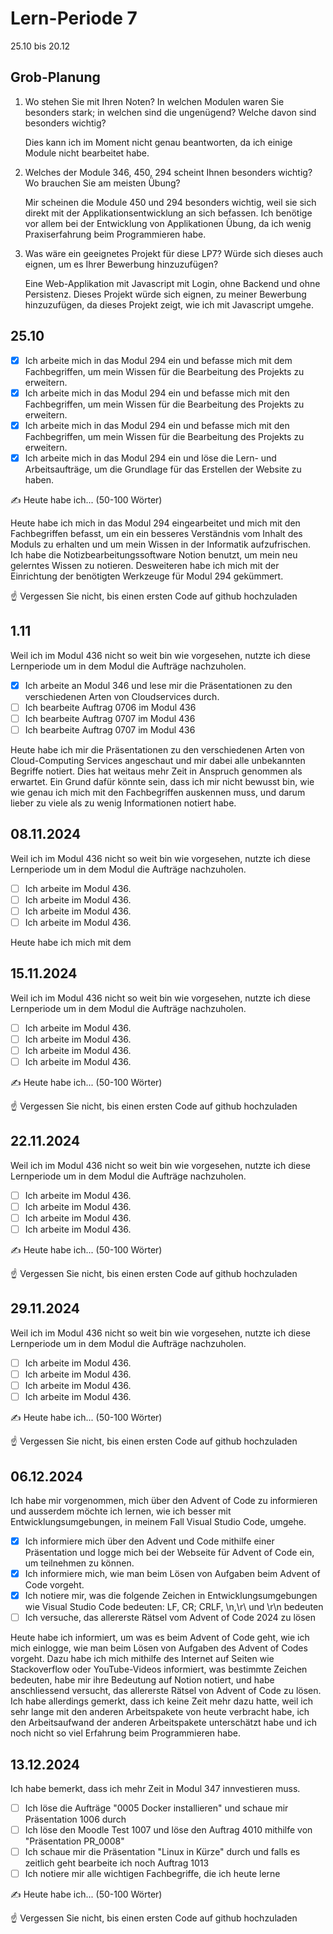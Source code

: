 # Lern-Periode 7

25.10 bis 20.12

## Grob-Planung

1. Wo stehen Sie mit Ihren Noten? In welchen Modulen waren Sie besonders stark; in welchen sind die ungenügend? Welche davon sind besonders wichtig?
   
   Dies kann ich im Moment nicht genau beantworten, da ich einige Module nicht bearbeitet habe.

2. Welches der Module 346, 450, 294 scheint Ihnen besonders wichtig? Wo brauchen Sie am meisten Übung?
   
   Mir scheinen die Module 450 und 294 besonders wichtig, weil sie sich direkt mit der Applikationsentwicklung an sich befassen. Ich benötige vor allem bei der Entwicklung von Applikationen Übung, da ich wenig Praxiserfahrung beim Programmieren habe.

3. Was wäre ein geeignetes Projekt für diese LP7? Würde sich dieses auch eignen, um es Ihrer Bewerbung hinzuzufügen?
   
   Eine Web-Applikation mit Javascript mit Login, ohne Backend und ohne Persistenz. Dieses Projekt würde sich eignen, zu meiner Bewerbung hinzuzufügen, da dieses Projekt zeigt, wie ich mit Javascript umgehe.

## 25.10

- [x] Ich arbeite mich in das Modul 294 ein und befasse mich mit dem Fachbegriffen, um mein Wissen für die Bearbeitung des Projekts zu erweitern.
- [x] Ich arbeite mich in das Modul 294 ein und befasse mich mit den Fachbegriffen, um mein Wissen für die Bearbeitung des Projekts zu erweitern.
- [x] Ich arbeite mich in das Modul 294 ein und befasse mich mit den Fachbegriffen, um mein Wissen für die Bearbeitung des Projekts zu erweitern.
- [x] Ich arbeite mich in das Modul 294 ein und löse die Lern- und Arbeitsaufträge, um die Grundlage für das Erstellen der Website zu haben.

✍️ Heute habe ich... (50-100 Wörter)

Heute habe ich mich in das Modul 294 eingearbeitet und mich mit den Fachbegriffen befasst, um ein ein besseres Verständnis vom Inhalt des Moduls zu erhalten und um mein Wissen in der Informatik aufzufrischen. Ich habe die Notizbearbeitungssoftware Notion benutzt, um mein neu gelerntes Wissen zu notieren. Desweiteren habe ich mich mit der Einrichtung der benötigten Werkzeuge für Modul 294 gekümmert.

☝️ Vergessen Sie nicht, bis einen ersten Code auf github hochzuladen

## 1.11
Weil ich im Modul 436 nicht so weit bin wie vorgesehen, nutzte ich diese Lernperiode um in dem Modul die Aufträge nachzuholen.

- [x] Ich arbeite an Modul 346 und lese mir die Präsentationen zu den verschiedenen Arten von Cloudservices durch.
- [ ] Ich bearbeite Auftrag 0706 im Modul 436
- [ ] Ich bearbeite Auftrag 0707 im Modul 436
- [ ] Ich bearbeite Auftrag 0707 im Modul 436

Heute habe ich mir die Präsentationen zu den verschiedenen Arten von Cloud-Computing Services angeschaut und mir dabei alle unbekannten Begriffe notiert. Dies hat weitaus mehr Zeit in Anspruch genommen als erwartet. Ein Grund dafür könnte sein, dass ich mir nicht bewusst bin, wie wie genau ich mich mit den Fachbegriffen auskennen muss, und darum lieber zu viele als zu wenig Informationen notiert habe.

## 08.11.2024
Weil ich im Modul 436 nicht so weit bin wie vorgesehen, nutzte ich diese Lernperiode um in dem Modul die Aufträge nachzuholen.

- [ ]  Ich arbeite im Modul 436.
- [ ]  Ich arbeite im Modul 436.
- [ ]  Ich arbeite im Modul 436.
- [ ]  Ich arbeite im Modul 436.

Heute habe ich mich mit dem


## 15.11.2024
Weil ich im Modul 436 nicht so weit bin wie vorgesehen, nutzte ich diese Lernperiode um in dem Modul die Aufträge nachzuholen.

- [ ]  Ich arbeite im Modul 436.
- [ ]  Ich arbeite im Modul 436.
- [ ]  Ich arbeite im Modul 436.
- [ ]  Ich arbeite im Modul 436.

✍️ Heute habe ich... (50-100 Wörter)

☝️ Vergessen Sie nicht, bis einen ersten Code auf github hochzuladen

## 22.11.2024
Weil ich im Modul 436 nicht so weit bin wie vorgesehen, nutzte ich diese Lernperiode um in dem Modul die Aufträge nachzuholen.

- [ ]  Ich arbeite im Modul 436.
- [ ]  Ich arbeite im Modul 436.
- [ ]  Ich arbeite im Modul 436.
- [ ]  Ich arbeite im Modul 436.

✍️ Heute habe ich... (50-100 Wörter)

☝️ Vergessen Sie nicht, bis einen ersten Code auf github hochzuladen

## 29.11.2024
Weil ich im Modul 436 nicht so weit bin wie vorgesehen, nutzte ich diese Lernperiode um in dem Modul die Aufträge nachzuholen.

- [ ]  Ich arbeite im Modul 436.
- [ ]  Ich arbeite im Modul 436.
- [ ]  Ich arbeite im Modul 436.
- [ ]  Ich arbeite im Modul 436.

✍️ Heute habe ich... (50-100 Wörter)

☝️ Vergessen Sie nicht, bis einen ersten Code auf github hochzuladen

## 06.12.2024
Ich habe mir vorgenommen, mich über den Advent of Code zu informieren und ausserdem möchte ich lernen, wie ich besser mit Entwicklungsumgebungen, in meinem Fall Visual Studio Code, umgehe.

- [x] Ich informiere mich über den Advent und Code mithilfe einer Präsentation und logge mich bei der Webseite für Advent of Code ein, um teilnehmen zu können.
- [x] Ich informiere mich, wie man beim Lösen von Aufgaben beim Advent of Code vorgeht.
- [x] Ich notiere mir, was die folgende Zeichen in Entwicklungsumgebungen wie Visual Studio Code bedeuten: LF, CR; CRLF, \n,\r\ und \r\n bedeuten
- [ ] Ich versuche, das allererste Rätsel vom Advent of Code 2024 zu lösen

Heute habe ich informiert, um was es beim Advent of Code geht, wie ich mich einlogge, wie man beim Lösen von Aufgaben des Advent of Codes vorgeht. Dazu habe ich mich mithilfe des Internet auf Seiten wie Stackoverflow oder YouTube-Videos informiert, was bestimmte Zeichen bedeuten, habe mir ihre Bedeutung auf Notion notiert, und habe anschliessend versucht, das allererste Rätsel von Advent of Code zu lösen. Ich habe allerdings gemerkt, dass ich keine Zeit mehr dazu hatte, weil ich sehr lange mit den anderen Arbeitspakete von heute verbracht habe, ich den Arbeitsaufwand der anderen Arbeitspakete unterschätzt habe und ich noch nicht so viel Erfahrung beim Programmieren habe.

## 13.12.2024
Ich habe bemerkt, dass ich mehr Zeit in Modul 347 innvestieren muss.

- [ ] Ich löse die Aufträge "0005 Docker installieren" und schaue mir Präsentation 1006 durch
- [ ] Ich löse den Moodle Test 1007 und löse den Auftrag 4010 mithilfe von "Präsentation PR_0008"
- [ ] Ich schaue mir die Präsentation "Linux in Kürze" durch und falls es zeitlich geht bearbeite ich noch Auftrag 1013
- [ ] Ich notiere mir alle wichtigen Fachbegriffe, die ich heute lerne

✍️ Heute habe ich... (50-100 Wörter)

☝️ Vergessen Sie nicht, bis einen ersten Code auf github hochzuladen

